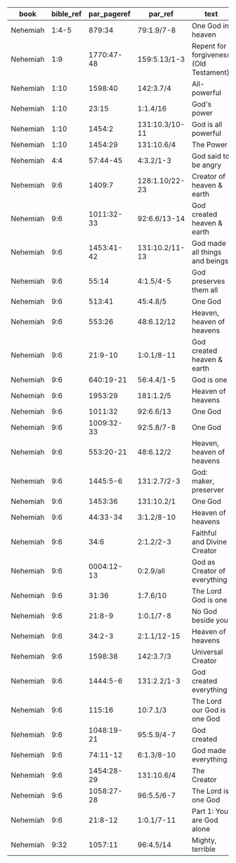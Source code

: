 <!--
https://urantia-book.org/urantiabook/bible_refs/Nehemiah_1.html
bible_ref = Bible Chapter:Vers
par_pageref = UB 1st English Edition Page:Line
par_ref = UB Paper:Sec:Ppgh
type = See _readme
-->

| book     | bible_ref | par_pageref | par_ref        | text                           | type |
| -------- | --------- | ----------- | -------------- | ------------------------------ | ---- |
| Nehemiah | 1:4-5     | 879:34      | 79:1.9/7-8     | One God in heaven              | C    |
| Nehemiah | 1:9       | 1770:47-48  | 159:5.13/1-3   | Repent for forgiveness (Old Testament)    | C    |
| Nehemiah | 1:10      | 1598:40     | 142:3.7/4      | All-powerful                   | C    |
| Nehemiah | 1:10      | 23:15       | 1:1.4/16       | God's power                    | C    |
| Nehemiah | 1:10      | 1454:2      | 131:10.3/10-11 | God is all powerful            | C    |
| Nehemiah | 1:10      | 1454:29     | 131:10.6/4     | The Power                      | C    |
| Nehemiah | 4:4       | 57:44-45    | 4:3.2/1-3      | God said to be angry           | C    |
| Nehemiah | 9:6       | 1409:7      | 128:1.10/22-23 | Creator of heaven & earth      | C    |
| Nehemiah | 9:6       | 1011:32-33  | 92:6.6/13-14   | God created heaven & earth     | C    |
| Nehemiah | 9:6       | 1453:41-42  | 131:10.2/11-13 | God made all things and beings | C    |
| Nehemiah | 9:6       | 55:14       | 4:1.5/4-5      | God preserves them all         | R    |
| Nehemiah | 9:6       | 513:41      | 45:4.8/5       | One God                        | C    |
| Nehemiah | 9:6       | 553:26      | 48:6.12/12     | Heaven, heaven of heavens      | R    |
| Nehemiah | 9:6       | 21:9-10     | 1:0.1/8-11     | God created heaven & earth     | C    |
| Nehemiah | 9:6       | 640:19-21   | 56:4.4/1-5     | God is one                     | C    |
| Nehemiah | 9:6       | 1953:29     | 181:1.2/5      | Heaven of heavens              | C    |
| Nehemiah | 9:6       | 1011:32     | 92:6.6/13      | One God                        | C    |
| Nehemiah | 9:6       | 1009:32-33  | 92:5.8/7-8     | One God                        | C    |
| Nehemiah | 9:6       | 553:20-21   | 48:6.12/2      | Heaven, heaven of heavens      | R    |
| Nehemiah | 9:6       | 1445:5-6    | 131:2.7/2-3    | God: maker, preserver          | R    |
| Nehemiah | 9:6       | 1453:36     | 131:10.2/1     | One God                        | C    |
| Nehemiah | 9:6       | 44:33-34    | 3:1.2/8-10     | Heaven of heavens              | C    |
| Nehemiah | 9:6       | 34:6        | 2:1.2/2-3      | Faithful and Divine Creator    | C    |
| Nehemiah | 9:6       | 0004:12-13  | 0:2.9/all      | God as Creator of everything   | C    |
| Nehemiah | 9:6       | 31:36       | 1:7.6/10       | The Lord God is one            | R    |
| Nehemiah | 9:6       | 21:8-9      | 1:0.1/7-8      | No God beside you              | C    |
| Nehemiah | 9:6       | 34:2-3      | 2:1.1/12-15    | Heaven of heavens              | R    |
| Nehemiah | 9:6       | 1598:38     | 142:3.7/3      | Universal Creator              | C    |
| Nehemiah | 9:6       | 1444:5-6    | 131:2.2/1-3    | God created everything         | C    |
| Nehemiah | 9:6       | 115:16      | 10:7.1/3       | The Lord our God is one God    | C    |
| Nehemiah | 9:6       | 1048:19-21  | 95:5.9/4-7     | God created                    | C    |
| Nehemiah | 9:6       | 74:11-12    | 6:1.3/8-10     | God made everything            | C    |
| Nehemiah | 9:6       | 1454:28-29  | 131:10.6/4     | The Creator                    | C    |
| Nehemiah | 9:6       | 1058:27-28  | 96:5.5/6-7     | The Lord is one God            | C    |
| Nehemiah | 9:6       | 21:8-12     | 1:0.1/7-11     | Part 1: You are God alone        | R    |
| Nehemiah | 9:32      | 1057:11     | 96:4.5/14      | Mighty, terrible               | R    |
